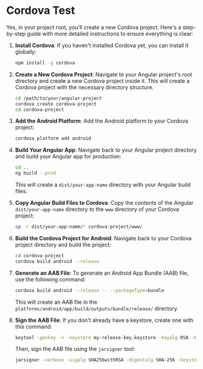 # Cordova Test
Yes, in your project root, you'll create a new Cordova project. Here's a step-by-step guide with more detailed instructions to ensure everything is clear:

1. **Install Cordova**: If you haven't installed Cordova yet, you can install it globally:

   ```bash
   npm install -g cordova
   ```

2. **Create a New Cordova Project**: Navigate to your Angular project's root directory and create a new Cordova project inside it. This will create a Cordova project with the necessary directory structure.

   ```bash
   cd /path/to/your/angular-project
   cordova create cordova-project
   cd cordova-project
   ```

3. **Add the Android Platform**: Add the Android platform to your Cordova project:

   ```bash
   cordova platform add android
   ```

4. **Build Your Angular App**: Navigate back to your Angular project directory and build your Angular app for production:

   ```bash
   cd ..
   ng build --prod
   ```

   This will create a `dist/your-app-name` directory with your Angular build files.

5. **Copy Angular Build Files to Cordova**: Copy the contents of the Angular `dist/your-app-name` directory to the `www` directory of your Cordova project:

   ```bash
   cp -r dist/your-app-name/* cordova-project/www/
   ```

6. **Build the Cordova Project for Android**: Navigate back to your Cordova project directory and build the project:

   ```bash
   cd cordova-project
   cordova build android --release
   ```

7. **Generate an AAB File**: To generate an Android App Bundle (AAB) file, use the following command:

   ```bash
   cordova build android --release -- --packageType=bundle
   ```

   This will create an AAB file in the `platforms/android/app/build/outputs/bundle/release/` directory.

8. **Sign the AAB File**: If you don't already have a keystore, create one with this command:

   ```bash
   keytool -genkey -v -keystore my-release-key.keystore -keyalg RSA -keysize 2048 -validity 10000 -alias my-key-alias
   ```

   Then, sign the AAB file using the `jarsigner` tool:

   ```bash
   jarsigner -verbose -sigalg SHA256withRSA -digestalg SHA-256 -keystore my-release-key.keystore platforms/android/app/build/outputs/bundle/release/app-release.aab my-key-alias
   ```